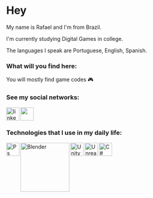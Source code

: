 <h1 align="left" >Hey </h1>

My name is Rafael and I'm from Brazil.

I'm currently studying Digital Games in college.

The languages I speak are Portuguese, English, Spanish. 


<h3 align="left"> What will you find here: </h3>

You will mostly find game codes 🎮

<h3 align="left"> See my social networks: </h3>
<a href="https://www.linkedin.com/in/rafaelcolpani/">
<img align="left" alt="linkedin" width="35px" src="https://cdn.jsdelivr.net/gh/devicons/devicon/icons/linkedin/linkedin-original.svg" />
</a>
<a href="https://rf_rafael.artstation.com/">
<img align="center" alt"ArtStation" width="35px" src="https://cdn4.iconfinder.com/data/icons/logos-and-brands/512/27_Artstation_logo_logos-512.png">
</a>

<h3 align="left"> Technologies that I use in my daily life: </h3>
<img align="left" alt="Ps" width="35px" src="https://cdn.jsdelivr.net/gh/devicons/devicon/icons/photoshop/photoshop-line.svg"/> 
<img align="left" alt="Blender" width="130px" src="https://www.blender.org/wp-content/uploads/2020/07/blender_logo_no_socket_black.png?x21744"/> 
<img align="left" alt="Unity" width="35px" src="https://cdn.jsdelivr.net/gh/devicons/devicon/icons/unity/unity-original.svg" /> 
<img align="left" alt="Unreal Engine" width="35px" src="https://cdn.jsdelivr.net/gh/devicons/devicon/icons/unrealengine/unrealengine-original.svg" /> 
<img align="left" alt="C#" width="35px" src="https://cdn.jsdelivr.net/gh/devicons/devicon/icons/csharp/csharp-original.svg" />

